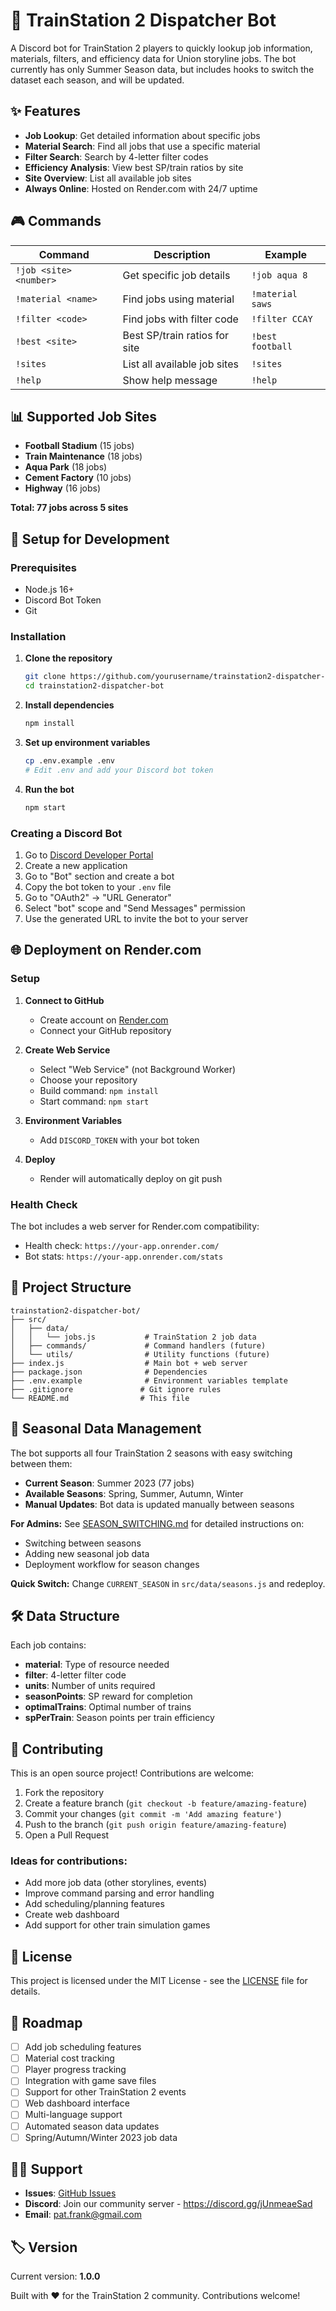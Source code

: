 # 🚂 TrainStation 2 Dispatcher Bot

A Discord bot for TrainStation 2 players to quickly lookup job information, materials, filters, and efficiency data for Union storyline jobs. The bot currently has only Summer Season data, but includes hooks to switch the dataset each season, and will be updated. 

## ✨ Features

- **Job Lookup**: Get detailed information about specific jobs
- **Material Search**: Find all jobs that use a specific material
- **Filter Search**: Search by 4-letter filter codes
- **Efficiency Analysis**: View best SP/train ratios by site
- **Site Overview**: List all available job sites
- **Always Online**: Hosted on Render.com with 24/7 uptime

## 🎮 Commands

| Command | Description | Example |
|---------|-------------|---------|
| `!job <site> <number>` | Get specific job details | `!job aqua 8` |
| `!material <name>` | Find jobs using material | `!material saws` |
| `!filter <code>` | Find jobs with filter code | `!filter CCAY` |
| `!best <site>` | Best SP/train ratios for site | `!best football` |
| `!sites` | List all available job sites | `!sites` |
| `!help` | Show help message | `!help` |

## 📊 Supported Job Sites

- **Football Stadium** (15 jobs)
- **Train Maintenance** (18 jobs)  
- **Aqua Park** (18 jobs)
- **Cement Factory** (10 jobs)
- **Highway** (16 jobs)

**Total: 77 jobs across 5 sites**

## 🚀 Setup for Development

### Prerequisites
- Node.js 16+ 
- Discord Bot Token
- Git

### Installation

1. **Clone the repository**
   ```bash
   git clone https://github.com/yourusername/trainstation2-dispatcher-bot.git
   cd trainstation2-dispatcher-bot
   ```

2. **Install dependencies**
   ```bash
   npm install
   ```

3. **Set up environment variables**
   ```bash
   cp .env.example .env
   # Edit .env and add your Discord bot token
   ```

4. **Run the bot**
   ```bash
   npm start
   ```

### Creating a Discord Bot

1. Go to [Discord Developer Portal](https://discord.com/developers/applications)
2. Create a new application
3. Go to "Bot" section and create a bot
4. Copy the bot token to your `.env` file
5. Go to "OAuth2" → "URL Generator"
6. Select "bot" scope and "Send Messages" permission
7. Use the generated URL to invite the bot to your server

## 🌐 Deployment on Render.com

### Setup

1. **Connect to GitHub**
   - Create account on [Render.com](https://render.com)
   - Connect your GitHub repository

2. **Create Web Service**
   - Select "Web Service" (not Background Worker)
   - Choose your repository
   - Build command: `npm install`
   - Start command: `npm start`

3. **Environment Variables**
   - Add `DISCORD_TOKEN` with your bot token

4. **Deploy**
   - Render will automatically deploy on git push

### Health Check

The bot includes a web server for Render.com compatibility:
- Health check: `https://your-app.onrender.com/`
- Bot stats: `https://your-app.onrender.com/stats`

## 📁 Project Structure

```
trainstation2-dispatcher-bot/
├── src/
│   ├── data/
│   │   └── jobs.js           # TrainStation 2 job data
│   ├── commands/             # Command handlers (future)
│   └── utils/                # Utility functions (future)
├── index.js                  # Main bot + web server
├── package.json              # Dependencies
├── .env.example              # Environment variables template
├── .gitignore               # Git ignore rules
└── README.md                # This file
```

## 🌟 Seasonal Data Management

The bot supports all four TrainStation 2 seasons with easy switching between them:

- **Current Season**: Summer 2023 (77 jobs)
- **Available Seasons**: Spring, Summer, Autumn, Winter
- **Manual Updates**: Bot data is updated manually between seasons

**For Admins:** See [SEASON_SWITCHING.md](SEASON_SWITCHING.md) for detailed instructions on:
- Switching between seasons
- Adding new seasonal job data
- Deployment workflow for season changes

**Quick Switch:** Change `CURRENT_SEASON` in `src/data/seasons.js` and redeploy.

## 🛠️ Data Structure

Each job contains:
- **material**: Type of resource needed
- **filter**: 4-letter filter code
- **units**: Number of units required
- **seasonPoints**: SP reward for completion
- **optimalTrains**: Optimal number of trains
- **spPerTrain**: Season points per train efficiency

## 🤝 Contributing

This is an open source project! Contributions are welcome:

1. Fork the repository
2. Create a feature branch (`git checkout -b feature/amazing-feature`)
3. Commit your changes (`git commit -m 'Add amazing feature'`)
4. Push to the branch (`git push origin feature/amazing-feature`)
5. Open a Pull Request

### Ideas for contributions:
- Add more job data (other storylines, events)
- Improve command parsing and error handling
- Add scheduling/planning features
- Create web dashboard
- Add support for other train simulation games

## 📝 License

This project is licensed under the MIT License - see the [LICENSE](LICENSE) file for details.

## 🎯 Roadmap

- [ ] Add job scheduling features
- [ ] Material cost tracking  
- [ ] Player progress tracking
- [ ] Integration with game save files
- [ ] Support for other TrainStation 2 events
- [ ] Web dashboard interface
- [ ] Multi-language support
- [ ] Automated season data updates
- [ ] Spring/Autumn/Winter 2023 job data

## 🙋‍♂️ Support

- **Issues**: [GitHub Issues](https://github.com/PatrickFrankAIU/trainstation2-dispatcher-bot/issues)
- **Discord**: Join our community server - https://discord.gg/jUnmeaeSad
- **Email**: pat.frank@gmail.com

## 🏷️ Version

Current version: **1.0.0**

Built with ❤️ for the TrainStation 2 community. Contributions welcome! 